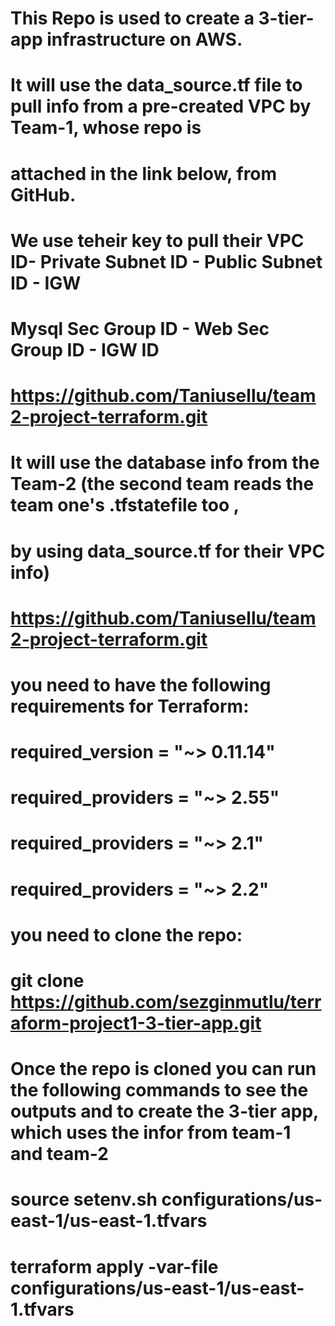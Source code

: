 # This Repo is used to create a 3-tier-app infrastructure on AWS.   

# It will use the data_source.tf file to pull info from a pre-created VPC by Team-1, whose repo is 
# attached in the link below, from GitHub.
# We use teheir key to pull their VPC ID- Private Subnet ID -  Public Subnet ID - IGW
# Mysql Sec Group ID - Web Sec Group ID - IGW ID
# https://github.com/Taniusellu/team2-project-terraform.git



# It will use the database info from the Team-2 (the second team reads the team one's .tfstatefile too , 
# by using data_source.tf for their VPC info)
# https://github.com/Taniusellu/team2-project-terraform.git


# you need to have the following requirements for Terraform:

# required_version   = "~> 0.11.14"
# required_providers = "~> 2.55"
# required_providers = "~> 2.1"
# required_providers = "~> 2.2"

# you need to clone the repo:
# git clone  https://github.com/sezginmutlu/terraform-project1-3-tier-app.git

# Once the repo is cloned you can run the following commands to see the outputs and to create the 3-tier app, which uses the infor from team-1 and team-2

# source setenv.sh configurations/us-east-1/us-east-1.tfvars 
# terraform apply -var-file configurations/us-east-1/us-east-1.tfvars

<!-- Outputs:

IGW = igw-0fdfdc75e26cdf553
Private_Subnet1 = subnet-0ceb94787e34eae11
Private_Subnet2 = subnet-0ba74c429e0c151d7
Private_Subnet3 = subnet-0ca6029b3ca44ec5c
Reader_aws_rds_endpoint = Reader mysqldb-team2.cluster-ro-ckhudyx0jjty.us-east-1.rds.amazonaws.com
Subnet1 = subnet-0d3d91e79ddef4afb
Subnet2 = subnet-04dcb85f05c34d108
Subnet3 = subnet-0ea3e27c837e42b3d
Team1_Output_sec_group = sg-06b99f48d655e0118
VPC_ID = vpc-0773057c03e66eeb5
web_sec_group = sg-0241e0b9d7d8053b3
writer_aws_rds_endpoint = Writer mysqldb-team2.cluster-ckhudyx0jjty.us-east-1.rds.amazonaws.com -->



